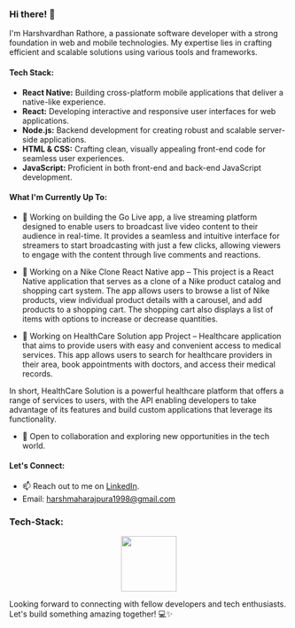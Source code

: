 ### Hi there! 👋

I'm Harshvardhan Rathore, a passionate software developer with a strong foundation in web and mobile technologies. My expertise lies in crafting efficient and scalable solutions using various tools and frameworks.

#### Tech Stack:

- **React Native:** Building cross-platform mobile applications that deliver a native-like experience.
- **React:** Developing interactive and responsive user interfaces for web applications.
- **Node.js:** Backend development for creating robust and scalable server-side applications.
- **HTML & CSS:** Crafting clean, visually appealing front-end code for seamless user experiences.
- **JavaScript:** Proficient in both front-end and back-end JavaScript development.

#### What I'm Currently Up To:
- 🔴 Working on building the Go Live app, a live streaming platform designed to enable users to broadcast live video content to their audience in real-time. It provides a seamless and intuitive interface for streamers to start broadcasting with just a few clicks, allowing viewers to engage with the content through live comments and reactions.

- 👟 Working on a Nike Clone React Native app – This project is a React Native application that serves as a clone of a Nike product catalog and shopping cart system. The app allows users to browse a list of Nike products, view individual product details with a carousel, and add products to a shopping cart. The shopping cart also displays a list of items with options to increase or decrease quantities.

- 🏥  Working on HealthCare Solution app Project – Healthcare application that aims to provide users with easy and convenient access to medical services. This app allows users to search for healthcare providers in their area, book appointments with doctors, and access their medical records.

In short, HealthCare Solution is a powerful healthcare platform that offers a range of services to users, with the API enabling developers to take advantage of its features and build custom applications that leverage its functionality.
- 💬 Open to collaboration and exploring new opportunities in the tech world.

#### Let's Connect:

- 📫 Reach out to me on [LinkedIn](https://www.linkedin.com/in/harshvardhan-rathore-a19170190/).
- Email: harshmaharajpura1998@gmail.com

### Tech-Stack:
<div id="header" align="center">
  <img src="https://giphy.com/gifs/cartoon-computer-laptop-UEJ6DQQp68LJSnyaBb/giphy.gif" width="100"/>
</div>

Looking forward to connecting with fellow developers and tech enthusiasts. Let's build something amazing together! 💻✨
